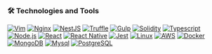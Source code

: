 
### 🛠 Technologies and Tools

[![Vim](https://img.shields.io/static/v1?label=Code&message=Vim&color=informational&style=flat&logo=vim&logoColor=white)](https://olanipekunife.github.io) 
[![Nginx](https://img.shields.io/static/v1?label=Tool&message=Nginx&color=informational&style=flat&logo=nginx&logoColor=white)](https://olanipekunife.github.io)
[![NestJS](https://img.shields.io/static/v1?label=Code&message=NestJS&color=informational&style=flat&logo=nestjs&logoColor=white)](https://olanipekunife.github.io)
[![Truffle](https://img.shields.io/static/v1?label=Tool&message=Truffle&color=informational&style=flat&logoColor=white)](https://olanipekunife.github.io) 
[![Gulp](https://img.shields.io/static/v1?label=Tool&message=Gulp&color=informational&style=flat&logo=gulp&logoColor=white)](https://olanipekunife.github.io) 
[![Solidity](https://img.shields.io/static/v1?label=Code&message=Solidity&color=informational&style=flat&logo=solidity&logoColor=white)](https://olanipekunife.github.io) 
[![Typescript](https://img.shields.io/static/v1?label=Code&message=Typescript&color=informational&style=flat&logo=typescript&logoColor=white)](https://olanipekunife.github.io) 
[![Node.js](https://img.shields.io/static/v1?label=Code&message=Node.js&color=informational&style=flat&logo=javascript&logoColor=white)](https://olanipekunife.github.io)
[![React](https://img.shields.io/static/v1?label=Code&message=React.js&color=informational&style=flat&logo=react&logoColor=white)](https://olanipekunife.github.io)
[![React Native](https://img.shields.io/static/v1?label=Code&message=React-Native&color=informational&style=flat&logo=androidstudio&logoColor=white)](https://olanipekunife.github.io)
[![Jest](https://img.shields.io/static/v1?label=Code&message=Jest&color=informational&style=flat&logo=jest&logoColor=white)](https://olanipekunife.github.io)
[![Linux](https://img.shields.io/static/v1?label=OS&message=Linux&color=informational&style=flat&logo=linux&logoColor=white)](https://olanipekunife.github.io) 
[![AWS](https://img.shields.io/static/v1?label=Cloud&message=AWS&color=informational&style=flat&logo=amazonaws&logoColor=white)](https://olanipekunife.github.io)
[![Docker](https://img.shields.io/static/v1?label=Tools&message=Docker&color=informational&style=flat&logo=docker&logoColor=white)](https://olanipekunife.github.io)
[![MongoDB](https://img.shields.io/static/v1?label=DB&message=MongoDB&color=informational&style=flat&logo=mongodb&logoColor=white)](https://olanipekunife.github.io)
[![Mysql](https://img.shields.io/static/v1?label=DB&message=MySQL&color=informational&style=flat&logo=mysql&logoColor=white)](https://olanipekunife.github.io)
[![PostgreSQL](https://img.shields.io/static/v1?label=DB&message=PostgreSQL&color=informational&style=flat&logo=postgresql&logoColor=white)](https://olanipekunife.github.io)







<!--
**nipek/nipek** is a ✨ _special_ ✨ repository because its `README.md` (this file) appears on your GitHub profile.

[<img src="https://readme-spotify-status-ffyn06apc-olanipekunifeoluwao.vercel.app/api/run-spotify-status" alt="Your alt what" width="500" />](https://nipek.github.io)
Here are some ideas to get you started:

- 🔭 I’m currently working on ...
- 🌱 I’m currently learning ...
- 👯 I’m looking to collaborate on ...
- 🤔 I’m looking for help with ...
- 💬 Ask me about ...
- 📫 How to reach me: ...
- 😄 Pronouns: ...
- ⚡ Fun fact: ...
-->
